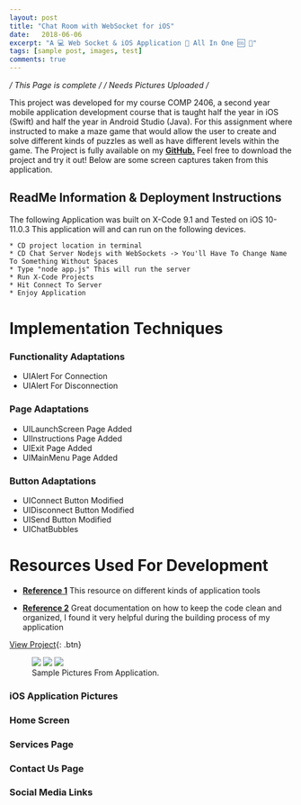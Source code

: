 ```yaml
---
layout: post
title: "Chat Room with WebSocket for iOS"
date:   2018-06-06
excerpt: "A 💻 Web Socket & iOS Application 📱 All In One 🆒 💬"
tags: [sample post, images, test]
comments: true
---
```


*/ This Page is complete /*
*/ Needs Pictures Uploaded /*

This project was developed for my course COMP 2406, a second year mobile application development course that is taught half the year in iOS (Swift) and half the year in Android Studio (Java). For this assignment where instructed to make a maze game that would allow the user to create and solve different kinds of puzzles as well as have different levels within the game.
The Project is fully available on my <a href="http://github.com/ImranJuma/Maze-Project"><b>GitHub.</b></a> Feel free to download the project and try it out! Below are some screen captures taken from this application.

## ReadMe Information & Deployment Instructions

The following Application was built on X-Code 9.1 and Tested on iOS 10-11.0.3
This application will and can run on the following devices.

	* CD project location in terminal
	* CD Chat Server Nodejs with WebSockets -> You'll Have To Change Name To Something Without Spaces
	* Type "node app.js" This will run the server
	* Run X-Code Projects
	* Hit Connect To Server
	* Enjoy Application

# Implementation Techniques

### Functionality Adaptations

* UIAlert For Connection
* UIAlert For Disconnection

### Page Adaptations
* UILaunchScreen Page Added
* UIInstructions Page Added
* UIExit Page Added
* UIMainMenu Page Added

### Button Adaptations
* UIConnect Button Modified
* UIDisconnect Button Modified
* UISend Button Modified
* UIChatBubbles

# Resources Used For Development

* <a href="https://www.raywenderlich.com/143874/websockets-ios-starscream"><b>Reference 1</b></a> This resource on different kinds of application tools

* <a href="https://github.com/daltoniam/Starscream"><b>Reference 2</b></a> Great documentation on how to keep the code clean and organized, I found it very helpful during the building process of my application

[View Project](https://github.com/ImranJuma/JumaChat){: .btn}

<figure class="third">
	<img src="http://placehold.it/600x300.jpg">
	<img src="http://placehold.it/600x300.jpg">
	<img src="http://placehold.it/600x300.jpg">
	<figcaption>Sample Pictures From Application.</figcaption>
</figure>


### iOS Application Pictures

### Home Screen

### Services Page

### Contact Us Page

### Social Media Links
